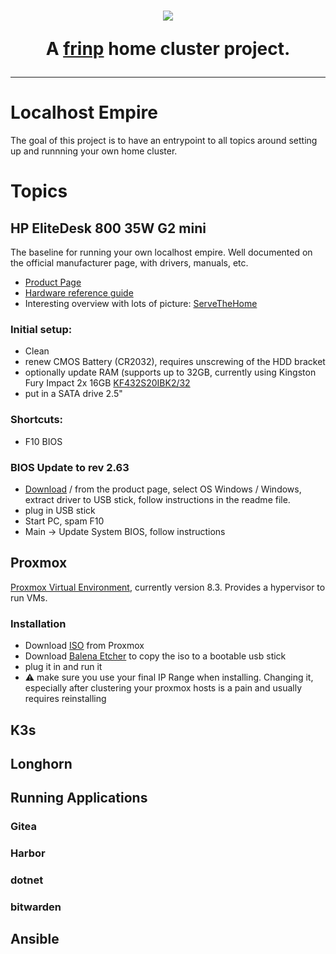 <h1 align="center" style="border-bottom: none">
  <img src="https://github.com/user-attachments/assets/bcd43211-d818-43a5-95fd-0b12b9c0123b"/><br>

<p align="center">A <a href="https://github.com/frinp">frinp</a> home cluster project.</p>
</h1>
<h3></h3>

---


# Localhost Empire

The goal of this project is to have an entrypoint to all topics around setting up and runnning your own home cluster.

# Topics

## HP EliteDesk 800 35W G2 mini 
The baseline for running your own localhost empire. Well documented on the official manufacturer page, with drivers, manuals, etc.
- [Product Page](https://support.hp.com/us-en/product/details/hp-elitedesk-800-35w-g2-desktop-mini-pc/7633266)
- [Hardware reference guide](https://h10032.www1.hp.com/ctg/Manual/c04830607.pdf)
- Interesting overview with lots of picture: [ServeTheHome](https://www.servethehome.com/hp-elitedesk-800-g2-mini-project-tinyminimicro-ce-review/)

### Initial setup:
- Clean
- renew CMOS Battery (CR2032), requires unscrewing of the HDD bracket
- optionally update RAM (supports up to 32GB, currently using Kingston Fury Impact 2x 16GB [KF432S20IBK2/32](https://www.kingston.com/datasheets/KF432S20IBK2_32.pdf)
- put in a SATA drive 2.5"

### Shortcuts:
- F10 BIOS

### BIOS Update to rev 2.63
- [Download](https://ftp.hp.com/pub/softpaq/sp152001-152500/sp152286.exe) / from the product page, select OS Windows / Windows, extract driver to USB stick, follow instructions in the readme file.
- plug in USB stick
- Start PC, spam F10
- Main -> Update System BIOS, follow instructions

## Proxmox
[Proxmox Virtual Environment](https://www.proxmox.com/en/products/proxmox-virtual-environment/overview), currently version 8.3. Provides a hypervisor to run VMs. 

### Installation
- Download [ISO](https://www.proxmox.com/en/downloads) from Proxmox
- Download [Balena Etcher](https://etcher.balena.io/) to copy the iso to a bootable usb stick
- plug it in and run it
- ⚠️ make sure you use your final IP Range when installing. Changing it, especially after clustering your proxmox hosts is a pain and usually requires reinstalling

## K3s

## Longhorn

## Running Applications

### Gitea
### Harbor
### dotnet
### bitwarden

## Ansible
